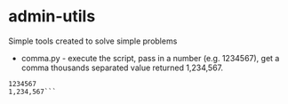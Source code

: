 # admin-utils

Simple tools created to solve simple problems

* comma.py - execute the script, pass in a number (e.g. 1234567), get a comma
thousands separated value returned 1,234,567.

```trip@elvis:~> comma
1234567
1,234,567```
